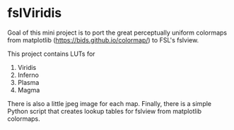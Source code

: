 # fslViridis

Goal of this mini project is to port the great perceptually uniform colormaps from matplotlib (https://bids.github.io/colormap/) to FSL's fslview.

This project contains LUTs for  
1. Viridis  
2. Inferno  
3. Plasma  
4. Magma  

There is also a little jpeg image for each map. Finally, there is a simple Python script that creates lookup tables for fslview from matplotlib colormaps.

